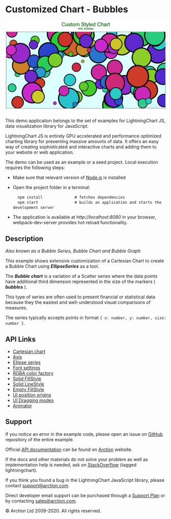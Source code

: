 # Customized Chart - Bubbles

![Customized Chart - Bubbles](custom.png)

This demo application belongs to the set of examples for LightningChart JS, data visualization library for JavaScript.

LightningChart JS is entirely GPU accelerated and performance optimized charting library for presenting massive amounts of data. It offers an easy way of creating sophisticated and interactive charts and adding them to your website or web application.

The demo can be used as an example or a seed project. Local execution requires the following steps:

- Make sure that relevant version of [Node.js](https://nodejs.org/en/download/) is installed
- Open the project folder in a terminal:

        npm install              # fetches dependencies
        npm start                # builds an application and starts the development server

- The application is available at *http://localhost:8080* in your browser, webpack-dev-server provides hot reload functionality.


## Description

*Also known as a Bubble Series, Bubble Chart and Bubble Graph*

This example shows extensive customization of a Cartesian Chart to create a Bubble Chart using ***EllipseSeries*** as a tool.

The ***Bubble chart*** is a variation of a Scatter series where the data points have additional third dimension represented in the size of the markers ( ***bubbles*** ).

This type of series are often used to present financial or statistical data because they the easiest and well-understood visual comparisons of measures.

The series typically accepts points in format `{ x: number, y: number, size: number }`.


## API Links

* [Cartesian chart]
* [Axis]
* [Ellipse series]
* [Font settings]
* [RGBA color factory]
* [Solid FillStyle]
* [Solid LineStyle]
* [Empty FillStyle]
* [UI position origins]
* [UI Dragging modes]
* [Animator]


## Support

If you notice an error in the example code, please open an issue on [GitHub][0] repository of the entire example.

Official [API documentation][1] can be found on [Arction][2] website.

If the docs and other materials do not solve your problem as well as implementation help is needed, ask on [StackOverflow][3] (tagged lightningchart).

If you think you found a bug in the LightningChart JavaScript library, please contact support@arction.com.

Direct developer email support can be purchased through a [Support Plan][4] or by contacting sales@arction.com.

[0]: https://github.com/Arction/
[1]: https://www.arction.com/lightningchart-js-api-documentation/
[2]: https://www.arction.com
[3]: https://stackoverflow.com/questions/tagged/lightningchart
[4]: https://www.arction.com/support-services/

© Arction Ltd 2009-2020. All rights reserved.


[Cartesian chart]: https://www.arction.com/lightningchart-js-api-documentation/v2.0.0/classes/chartxy.html
[Axis]: https://www.arction.com/lightningchart-js-api-documentation/v2.0.0/classes/axis.html
[Ellipse series]: https://www.arction.com/lightningchart-js-api-documentation/v2.0.0/classes/ellipseseries.html
[Font settings]: https://www.arction.com/lightningchart-js-api-documentation/v2.0.0/classes/fontsettings.html
[RGBA color factory]: https://www.arction.com/lightningchart-js-api-documentation/v2.0.0/globals.html#colorrgba
[Solid FillStyle]: https://www.arction.com/lightningchart-js-api-documentation/v2.0.0/classes/solidfill.html
[Solid LineStyle]: https://www.arction.com/lightningchart-js-api-documentation/v2.0.0/classes/solidline.html
[Empty FillStyle]: https://www.arction.com/lightningchart-js-api-documentation/v2.0.0/globals.html#emptyfill
[UI position origins]: https://www.arction.com/lightningchart-js-api-documentation/v2.0.0/globals.html#uiorigins
[UI Dragging modes]: https://www.arction.com/lightningchart-js-api-documentation/v2.0.0/enums/uidraggingmodes.html
[Animator]: https://www.arction.com/lightningchart-js-api-documentation/v2.0.0/globals.html#animator

